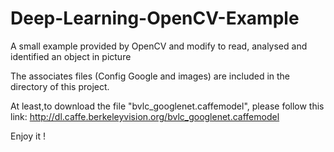 # Deep-Learning-OpenCV-Example
A small example provided by OpenCV and modify to read, analysed and identified an object in picture

The associates files (Config Google and images) are included in the directory of this project.

At least,to download the file "bvlc_googlenet.caffemodel", please follow this link:
http://dl.caffe.berkeleyvision.org/bvlc_googlenet.caffemodel

Enjoy it !


